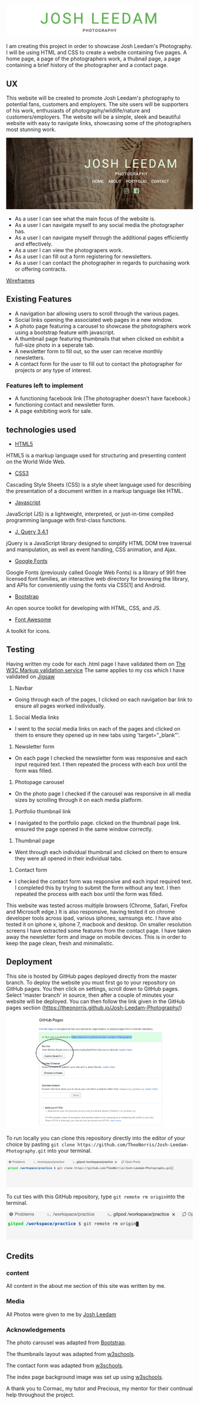 ![Josh Leedam Photography](/assets/readme-documents/josh-leedam.png)



I am creating this project in order to showcase Josh Leedam's Photography. I will be using HTML and CSS to create a website 
containing five pages. A home page, a page of the photographers work, a thubnail page, a page containing a brief history of the photographer
and a contact page.

 ## UX

 This website will be created to promote Josh Leedam's photography to potential fans, customers and employers.
 The site users will be supporters of his work, enthusiasts of photography/wildlife/nature and customers/employers.
 The website will be a simple, sleek and beautiful website with easy to navigate links, showcasing some of the photographers 
 most stunning work.

 ![Josh Leedam Homepage](/assets/readme-documents/josh-leedam-home.png)

 * As a user I can see what the main focus of the website is.
 * As a user I can navigate myself to any social media the photographer has.
 * As a user I can navigate myself through the additional pages efficiently and effectively.
 * As a user I can view the photograpers work.
 * As a user I can fill out a form registering for newsletters.
 * As a user I can contact the photographer in regards to purchasing work or offering contracts.

[Wireframes](assets/readme-documents/milestone-project-one-wireframes.pdf)

## Existing Features

 * A navigation bar allowing users to scroll through the various pages.
 * Social links opening the associated web pages in a new window.
 * A photo page featuring a carousel to showcase the photographers work using a bootstrap feature with javascript.
 * A thumbnail page featuring thumbnails that when clicked on exhibit a full-size photo in a seperate tab.
 * A newsletter form to fill out, so the user can receive monthly newsletters.
 * A contact form for the user to fill out to contact the photographer for projects or any type of interest.

 ### Features left to implement

 * A functioning facebook link (The photographer doesn't have facebook.)
 * functioning contact and newsletter form.
 * A page exhibiting work for sale.
 
## technologies used

* [HTML5](https://en.wikipedia.org/wiki/HTML5)

HTML5 is a markup language used for structuring and presenting content on the World Wide Web.

* [CSS3](https://en.wikipedia.org/wiki/Cascading_Style_Sheets)

Cascading Style Sheets (CSS) is a style sheet language used for describing the presentation of a document written in a markup language like HTML.

* [Javascript](https://en.wikipedia.org/wiki/JavaScript)

JavaScript (JS) is a lightweight, interpreted, or just-in-time compiled programming language with first-class functions.

* [J. Query 3.4.1](https://jquery.com/download/)

jQuery is a JavaScript library designed to simplify HTML DOM tree traversal and manipulation, as well as event handling, CSS animation, and Ajax.

* [Google Fonts](https://fonts.google.com/)

Google Fonts (previously called Google Web Fonts) is a library of 991 free licensed font families, an interactive web directory for browsing the library, 
and APIs for conveniently using the fonts via CSS[1] and Android.

* [Bootstrap](https://getbootstrap.com/)

An open source toolkit for developing with HTML, CSS, and JS.

* [Font Awesome](https://fontawesome.com/)

A toolkit for icons.

## Testing

Having written my code for each .html page I have validated them on [The W3C Markup validation service](https://validator.w3.org/)
The same applies to my css which I have validated on [Jigsaw](https://jigsaw.w3.org/css-validator/)

1. Navbar
* Going through each of the pages, I clicked on each navigation bar link to ensure all pages worked individually.

1. Social Media links
- I went to the social media links on each of the pages and clicked on them to ensure they opened up in new tabs using 'target="_blank"'.

1. Newsletter form
- On each page  I checked the newsletter form was responsive and each input required text. I then repeated the process with each box until the form was filled.

1. Photopage carousel
- On the photo page I checked if the carousel was responsive in all media sizes by scrolling through it on each media platform.

1. Portfolio thumbnail link
- I navigated to the portfolio page. clicked on the thumbnail page link. ensured the page opened in the same window correctly.

1. Thumbnail page
- Went through each individual thumbnail and clicked on them to ensure they were all opened in their individual tabs.

1. Contact form
- I checked the contact form was responsive and each input required text. I completed this by trying to submit the form without any text. I then repeated the process with each box until the form was filled.

This website was tested across multiple browsers (Chrome, Safari, Firefox and Microsoft edge.) It is also responsive, having
tested it on chrome developer tools across ipad, various iphones, samsungs etc. I have also tested it on iphone x, iphone 7, macbook
and desktop.
On smaller resolution screens I have extracted some features from the contact page. I have taken away the newsletter form and image on mobile devices.
This is in order to keep the page clean, fresh and minimalistic.

## Deployment

This site is hosted by GitHub pages deployed directly from the master branch. To deploy the website you must first go to your repository on 
GitHub pages. You then click on settings, scroll down to GitHub pages. Select 'master branch' in source, then after a couple of minutes your website
will be deployed. You can then follow the link given in the GitHub pages section (https://theonorris.github.io/Josh-Leedam-Photography/)

![GitHub pages example](/assets/readme-documents/github-pages-screenshot.png)

To run locally you can clone this repository directly into the editor of your choice by pasting `git clone https://github.com/TheoNorris/Josh-Leedam-Photography.git` into your terminal.

![git clone](/assets/readme-documents/git-clone.png)

To cut ties with this GitHub repository, type `git remote rm origin`into the terminal.

![git remove](/assets/readme-documents/git-remove.png)

## Credits

### content

All content in the about me section of this site was written by me.

### Media 

All Photos were given to me by [Josh Leedam](https://www.instagram.com/josh_leedam_photos/)

### Acknowledgements

The photo carousel was adapted from [Bootstrap](https://getbootstrap.com/docs/4.0/components/carousel/).

The thumbnails layout was adapted from [w3schools](https://www.w3schools.com/howto/howto_css_thumbnail.asp).

The contact form was adapted from [w3schools](https://www.w3schools.com/howto/howto_css_responsive_form.asp).

The index page background image was set up using [w3schools](https://css-tricks.com/perfect-full-page-background-image/).

A thank you to Cormac, my tutor and Precious, my mentor for their continual help throughout the project.





